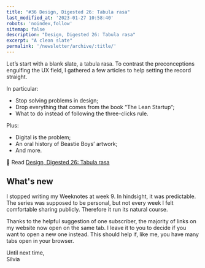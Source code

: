 ```yaml
---
title: "#36 Design, Digested 26: Tabula rasa"
last_modified_at: '2023-01-27 10:58:40'
robots: 'noindex,follow'
sitemap: false
description: "Design, Digested 26: Tabula rasa"
excerpt: "A clean slate"
permalink: '/newsletter/archive/:title/'
---
```

Let’s start with a blank slate, a tabula rasa. To contrast the preconceptions engulfing the UX field, I gathered a few articles to help setting the record straight. 

<p class="detached">In particular:</p>

<ul class="smd-ul">
  <li>Stop solving problems in design;</li>
  <li>Drop everything that comes from the book “The Lean Startup“;</li>
  <li>What to do instead of following the three-clicks rule.</li>
</ul>

Plus:

<ul class="smd-ul">
  <li>Digital is the problem;</li>
  <li>An oral history of Beastie Boys’ artwork;</li>
  <li>And more.</li>
</ul>

<p class="detached">🔗 Read <a href="{{ site.url }}/design-digested/design-digested-26/">Design, Digested 26: Tabula rasa</a></p>

## What's new

I stopped writing my Weeknotes at week 9. In hindsight, it was predictable. The series was supposed to be personal, but not every week I felt comfortable sharing publicly. Therefore it run its natural course.

Thanks to the helpful suggestion of one subscriber, the majority of links on my website now open on the same tab. I leave it to you to decide if you want to open a new one instead. This should help if, like me, you have many tabs open in your browser. 

<p class="detached">Until next time, <br>
Silvia</p>